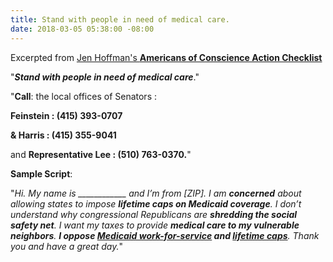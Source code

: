 ```yaml
---
title: Stand with people in need of medical care.
date: 2018-03-05 05:38:00 -08:00
---
```


Excerpted from [Jen Hoffman's **Americans of Conscience Action Checklist**](https://jenniferhofmann.com/)
 
"***Stand with people in need of medical care***."

"**Call**: the local offices of Senators :

**Feinstein : (415) 393-0707**

 **& Harris : (415) 355-9041**
 
and **Representative Lee : (510) 763-0370.**"

**Sample Script**: 

"*Hi.  My name is ____________ and I’m from [ZIP].  I am **concerned** about allowing states to impose **lifetime caps on Medicaid coverage**. I don’t understand why congressional Republicans are **shredding the social safety net**. I want my taxes to provide **medical care to my vulnerable neighbors**. **I oppose [Medicaid work-for-service](https://www.npr.org/sections/health-shots/2018/01/11/577307947/hhs-will-let-states-require-people-to-work-for-medicaid) and [lifetime caps](http://thehill.com/policy/healthcare/373544-trump-officials-face-decision-on-lifetime-limits-for-medicaid)**.  Thank you and have a great day.*"

